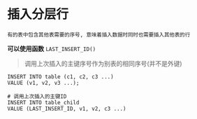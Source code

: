 # 插入分层行

    有的表中包含其他表需要的序号, 意味着插入数据时同时也需要插入其他表的行
    
**可以使用函数** `LAST_INSERT_ID()`
> 调用上次插入的主键序号作为别表的相同序号(并不是外键)


```
INSERT INTO table (c1, c2, c3 ...)
VALUE (v1, v2, v3 ...);

# 调用上次插入的主键ID
INSERT INTO table_child
VALUE (LAST_INSERT_ID, v1, v2, c3 ...)

```